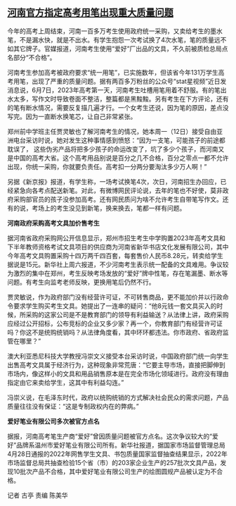 <!--1686569672000-->
[河南官方指定高考用笔出现重大质量问题](https://www.rfa.org/mandarin/yataibaodao/kejiaowen/gt1-06122023073327.html)
------

<p><span style="font-weight: 400;">今年的高考上周结束，河南一百多万考生使用政府统一采购，又卖给考生的墨水笔，不是漏水快，就是不出水。有学生抱怨一次考试换了4次水笔，笔的质量远不如其它牌子。官媒报道，河南考生使用“爱好”厂出品的文具，不久前被质检总局点名部分“不合格”。</span></p><p><span style="font-weight: 400;">河南考生参加高考被政府要求“统一用笔”，已实施数年，但该省今年131万学生高考用笔，出现了严重的质量问题。据有两百多万粉丝的公众号“stat星视频”近日发消息说，6月7日，2023年高考第一天，河南考生吐槽用笔用着不舒服。有的笔出水太多，写作文时导致卷面不整洁，整篇都是黑黢黢。另有考生在下方评论，还有的笔有断水情况，需要反复描几遍才行。一个女考生还说，因为笔的原因，差点没写完。因为一直断水换笔芯，让自己非常紧张。</span></p><p><span style="font-weight: 400;">郑州前中学班主任贾灵敏也了解河南考生的情况，她本周一（12日）接受自由亚洲电台采访时说，她对发生这种事情感到愤怒：“因为一支笔，可能孩子的前途都耽误了， 这些伪劣产品将把多少孩子的命运改变了，坑了多少个孩子，而河南又是中国的高考大省。这个高考用品别说是百分之几不合格，百分之零点一都不允许出现，你统一采购，你就要负责任。高考扣一分两分要淘汰多少万人啊！”</span></p><p><span style="font-weight: 400;">另据《新京报》报道，有学生称，一场考试换笔4次，次日，河南招生办回应，已经紧急向各考点配送新笔。对此，有微博网民评论说，去年的笔也不好使，莫非政府采购部官员的孩子没参加高考。还有网民质问为啥不允许考生自带笔写作文。还有的说，考场上的考生没见到新笔，换来换去，笔都一样有问题。</span></p><p><b>河南政府采购高考文具加价售考生</b></p><p><span style="font-weight: 400;">据河南省政府采购网公开信息显示，郑州市招生考生中学购置2023年高考文具和下半年教师资格考试文具项目的供应商为河南省新华书店文化发展有限公司，其中今年高考文具购置采购十四万两千四百套，每套售价人民币8.28元，转卖给学生据说是15元。新华社上周六报道，不少河南考生表示统一配备的文具难用。争议较为激烈的集中在郑州，考生反映考场发放的“爱好”牌中性笔，存在笔漏墨、断水等问题。有考生向监考老师反映，更换用笔后仍然不行。</span></p><p><span style="font-weight: 400;">贾灵敏说，作为政府部门没有经营许可证，不可转售商品，更不能加价并以行政命令要求学生购买考生文具。她提出了一连串的疑问：“他8元钱一套文具买入的时候，所采购的这家公司是不是教育部门的领导有利益输送？从法律上讲，政府采购应经过公开招标，公布竞标的企业又多少家？再一个，你教育部门有经营许可证吗？你这不是统购统销吗？从法律角度看，其中环环都违法。你市政府、省政府监管在哪里？”</span></p><p><span style="font-weight: 400;">澳大利亚悉尼科技大学教授冯崇文义接受本台采访时说，中国政府部门统一向学生出售高考文具属于经济行为，这种现象非常荒唐：“它要主导市场，直接把脚伸到市场内，像这样小的文具和用品销售原本是在完全市场化领域进行。政府没有理由指定由它来卖给学生，这其中有利益勾连。”</span></p><p><span style="font-weight: 400;">冯崇义说，在毛泽东时代，政府以统购统销的方式解决社会民众的需求问题，产品质量往往没有保证：“这是专制政权内在的弊病。”</span></p><p><b>爱好笔业有限公司多次被官方点名</b></p><p><span style="font-weight: 400;">据报，河南高考笔生产商“爱好”曾因质量问题被官方点名。这次争议较大的“爱好”品牌系温州市爱好笔业有限公司所有。新华社报道，据国家市场监督管理总局4月28日通报的2022年网售学生文具、书包质量国家监督抽查结果显示，2022年市场监督总局共抽查检验15个省（市）的203家企业生产的257批次文具产品，发现10批次产品不合格，其中爱好笔业有限公司生产的绘图圆规产品被认定为不合格。</span></p><p><span style="font-weight: 400;">记者 古亭 责编 陈美华</span></p><p><br style="font-weight: 400;"/><br style="font-weight: 400;"/></p>
